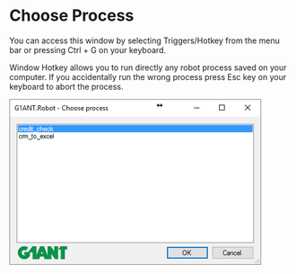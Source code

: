 # Choose Process

You can access this window by selecting Triggers/Hotkey from the menu bar or pressing Ctrl + G on your keyboard.

Window Hotkey allows you to run directly any robot process saved on your computer.
If you accidentally run the wrong process press Esc key on your keyboard to abort the process.

![alt text](https://github.com/G1ANT-Robot/G1ANT.Manual/blob/master/User-Interface/Images/choose-process.png)
